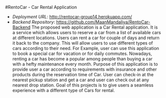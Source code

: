 #RentoCar - Car Rental Application
* *Deployment URL*: http://rentocar-group14.herokuapp.com/
* *Backend Repository*: https://github.com/MaanMandaliya/RentoCar-Backend
The proposed web application is a Car Rental application. It is a service which allows users to reserve a car from a list of available cars at different locations. Users can rent a car for couple of days and return it back to the company. This will allow users to use different types of cars according to their need. For Example, user can use this application to book a special car for vacation or for daily commutes. Nowadays, renting a car has become a popular among people than buying a car with a hefty maintenance every month. Purpose of this application is to provide user a car according to requirements with insurance and other products during the reservation time of Car. User can check-in at the nearest pickup station and get a car and user can check out at any nearest drop station. Goal of this projects is to give users a seamless experience with a different type of Cars for rental.
